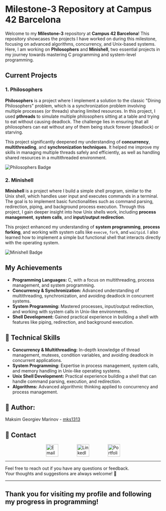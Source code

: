 # Milestone-3 Repository at Campus 42 Barcelona

Welcome to my **Milestone-3** repository at **Campus 42 Barcelona**! This repository showcases the projects I have worked on during this milestone, focusing on advanced algorithms, concurrency, and Unix-based systems. Here, I am working on **Philosophers** and **Minishell**, two essential projects in my journey towards mastering C programming and system-level programming.

## Current Projects

### 1. **Philosophers**
**Philosophers** is a project where I implement a solution to the classic "Dining Philosophers" problem, which is a synchronization problem involving multiple processes (or threads) sharing limited resources. In this project, I used **pthreads** to simulate multiple philosophers sitting at a table and trying to eat without causing deadlock. The challenge lies in ensuring that all philosophers can eat without any of them being stuck forever (deadlock) or starving.

This project significantly deepened my understanding of **concurrency**, **multithreading**, and **synchronization techniques**. It helped me improve my skills in managing multiple threads safely and efficiently, as well as handling shared resources in a multithreaded environment.

![Philosophers Badge](https://github.com/ayogun/42-project-badges/blob/main/badges/philosophersm.png)

### 2. **Minishell**
**Minishell** is a project where I build a simple shell program, similar to the Unix shell, which handles user input and executes commands in a terminal. The goal is to implement basic functionalities such as command parsing, redirection, piping, and background process execution. Through this project, I gain deeper insight into how Unix shells work, including **process management**, **system calls**, and **input/output redirection**.

This project enhanced my understanding of **system programming**, **process forking**, and working with system calls like `execve`, `fork`, and `waitpid`. I also learned how to implement a simple but functional shell that interacts directly with the operating system.

![Minishell Badge](https://github.com/ayogun/42-project-badges/blob/main/badges/minishellm.png)

## My Achievements

- **Programming Languages:** C, with a focus on multithreading, process management, and system programming.
- **Concurrency & Synchronization:** Advanced understanding of multithreading, synchronization, and avoiding deadlock in concurrent systems.
- **System Programming:** Mastered processes, input/output redirection, and working with system calls in Unix-like environments.
- **Shell Development:** Gained practical experience in building a shell with features like piping, redirection, and background execution.

## 📖 Technical Skills

- **Concurrency & Multithreading:** In-depth knowledge of thread management, mutexes, condition variables, and avoiding deadlock in concurrent applications.
- **System Programming:** Expertise in process management, system calls, and memory handling in Unix-like operating systems.
- **Unix Shell Development:** Practical experience building a shell that can handle command parsing, execution, and redirection.
- **Algorithms:** Advanced algorithmic thinking applied to concurrency and process management.

## 👤 Author:
Maksim Georgiev Marinov - [mks1313](https://github.com/mks1313)

## 📧 Contact

<div style="display: flex; align-items: center; justify-content: center;">

  <a href="mailto:tuemail@example.com" style="margin: 0 30px;">
    <img src="https://upload.wikimedia.org/wikipedia/commons/4/4e/Mail_%28iOS%29.svg" width="40" alt="Email">
  </a>

  <a href="https://www.linkedin.com/in/tuperfil/" style="margin: 0 30px;">
    <img src="https://upload.wikimedia.org/wikipedia/commons/c/ca/LinkedIn_logo_initials.png" width="40" alt="LinkedIn">
  </a>

  <a href="https://www.tuperfolio.com/portfolio" style="margin: 0 30px;">
    <img src="https://res.cloudinary.com/dnwyfbj7m/image/upload/v1724882231/portfolio.png" width="40" alt="Portfolio">
  </a>

</div>

---

Feel free to reach out if you have any questions or feedback.  
Your thoughts and suggestions are always welcome! 💬

---

## Thank you for visiting my profile and following my progress in programming!

